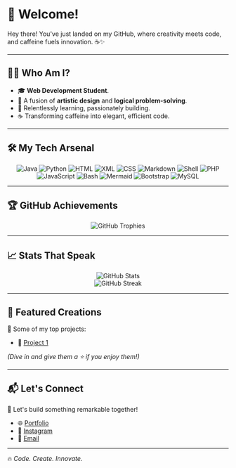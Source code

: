# 🚀 Welcome!

Hey there! You've just landed on my GitHub, where creativity meets code, and caffeine fuels innovation. ☕✨

---

## 👨‍💻 Who Am I?

- 🎓 **Web Development Student**.
- 🎨 A fusion of **artistic design** and **logical problem-solving**.
- 🚀 Relentlessly learning, passionately building.
- ☕ Transforming caffeine into elegant, efficient code.

---

## 🛠️ My Tech Arsenal

<div align="center">
  <img src="https://img.shields.io/badge/Java-ED8B00?style=for-the-badge&logo=java&logoColor=white" alt="Java"/>
  <img src="https://img.shields.io/badge/Python-3572A5?style=for-the-badge&logo=python&logoColor=white" alt="Python"/>
  <img src="https://img.shields.io/badge/HTML-E34F26?style=for-the-badge&logo=html5&logoColor=white" alt="HTML"/>
  <img src="https://img.shields.io/badge/XML-00618A?style=for-the-badge&logo=xml&logoColor=white" alt="XML"/>
  <img src="https://img.shields.io/badge/CSS-1572B6?style=for-the-badge&logo=css3&logoColor=white" alt="CSS"/>
  <img src="https://img.shields.io/badge/Markdown-083FA1?style=for-the-badge&logo=markdown&logoColor=white" alt="Markdown"/>
  <img src="https://img.shields.io/badge/Shell-4EAA25?style=for-the-badge&logo=gnu-bash&logoColor=white" alt="Shell"/>
  <img src="https://img.shields.io/badge/PHP-777BB4?style=for-the-badge&logo=php&logoColor=white" alt="PHP"/>
  <img src="https://img.shields.io/badge/JavaScript-F7DF1E?style=for-the-badge&logo=javascript&logoColor=black" alt="JavaScript"/>
  <img src="https://img.shields.io/badge/Bash-4EAA25?style=for-the-badge&logo=gnu-bash&logoColor=white" alt="Bash"/>
  <img src="https://img.shields.io/badge/Mermaid-0098A1?style=for-the-badge&logo=mermaid&logoColor=white" alt="Mermaid"/>
  <img src="https://img.shields.io/badge/Bootstrap-7952B3?style=for-the-badge&logo=bootstrap&logoColor=white" alt="Bootstrap"/>
  <img src="https://img.shields.io/badge/MySQL-4479A1?style=for-the-badge&logo=mysql&logoColor=white" alt="MySQL"/>
</div>

---

## 🏆 GitHub Achievements

<div align="center">
  <img src="https://github-profile-trophy.vercel.app/?username=savamidev&theme=onedark&margin-w=15" alt="GitHub Trophies"/>
</div>

---

## 📈 Stats That Speak

<div align="center">
  <img src="https://github-readme-stats.vercel.app/api?username=savamidev&show_icons=true&theme=radical" alt="GitHub Stats" />
  <br>
  <img src="https://github-readme-streak-stats.herokuapp.com/?user=savamidev&theme=radical" alt="GitHub Streak" />
</div>

---

## 🚀 Featured Creations

🌟 Some of my top projects:

- 🔹 [Project 1](https://github.com/savamidev/BookTrack) 

_(Dive in and give them a ⭐ if you enjoy them!)_

---

## 📬 Let's Connect

🎯 Let's build something remarkable together!

- 🌐 [Portfolio](https://github.com/savamidev)
- 📸 [Instagram](https://www.instagram.com/migueleeee/)
- 📧 [Email](mailto:migue.626@gmail.com)

---

🔥 _Code. Create. Innovate._
